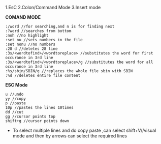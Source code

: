 1.EsC
2.Colon/Command Mode
3.Insert mode

**COMAND MODE**
```
:/word //for searching,and n is for finding next
:?word //searches from bottom
:noh //no highlight
:set nu //sets numbers in the file
:set nonu //no numbers
:28 d //deletes 28 line
:3s/<wordtofind>/<wordtoreplace> //substitutes the word for first occurance in 3rd line
:3s/<wordtofind>/<wordtoreplace>/g //substitutes the word for all occurance in 3rd line
:%s/sbin/SBIN/g //replaces the whole file sbin with SBIN
:%d //deletes entire file content
```

**ESC Mode**
```
u //undo
yy //copy
p //paste
10p //pastes the lines 10times
dd //cut
gg //cursor points top
shift+g //cursor points down 
```

* To select multiple lines and do copy paste ,can select shift+V//visual mode and then by arrows can select the required lines